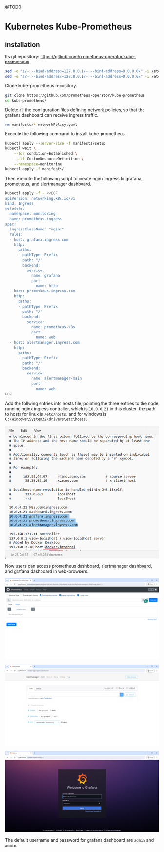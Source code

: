 @TODO:

# Kubernetes Kube-Prometheus

## installation

Its git repository: https://github.com/prometheus-operator/kube-prometheus

```bash
sed -e "s/- --bind-address=127.0.0.1/- --bind-address=0.0.0.0/" -i /etc/kubernetes/manifests/kube-controller-manager.yaml
sed -e "s/- --bind-address=127.0.0.1/- --bind-address=0.0.0.0/" -i /etc/kubernetes/manifests/kube-scheduler.yaml
```

Clone kube-prometheus repository.

```bash
git clone https://github.com/prometheus-operator/kube-prometheus
cd kube-prometheus/
```

Delete all the configuration files defining network policies, so that the grafana dashboard can receive ingress traffic.

```bash
rm manifests/*-networkPolicy.yaml
```

Execute the following command to install kube-prometheus.

```bash
kubectl apply --server-side -f manifests/setup
kubectl wait \
	--for condition=Established \
	--all CustomResourceDefinition \
	--namespace=monitoring
kubectl apply -f manifests/
```

Then execute the following script to create nginx ingress to grafana, prometheus, and alertmanager dashboard.

```bash
kubectl apply -f - <<EOF
apiVersion: networking.k8s.io/v1
kind: Ingress
metadata:
  namespace: monitoring
  name: prometheus-ingress
spec:
  ingressClassName: "nginx"
  rules:
  - host: grafana.ingress.com
    http:
      paths:
      - pathType: Prefix
        path: "/"
        backend:
          service:
            name: grafana
            port: 
              name: http
  - host: prometheus.ingress.com
    http:
      paths:
      - pathType: Prefix
        path: "/"
        backend:
          service:
            name: prometheus-k8s
            port:
              name: web
  - host: alertmanager.ingress.com
    http:
      paths:
      - pathType: Prefix
        path: "/"
        backend:
          service:
            name: alertmanager-main
            port:
              name: web
EOF
```

Add the follwing entries into hosts file, pointing the three entries to the node running nginx ingress controller, which is `10.0.0.21` in this cluster. the path to hosts for linux is `/etc/hosts`, and for windows is `C:\Windows\System32\drivers\etc\hosts`.

![hosts file](./images/kube_prometheus/edit-hosts.png)

Now users can access prometheus dashboard, alertmanager dashboard, and grafana dashboard in web-browsers.

![prometheus-dashboard](./images/kube_prometheus/prometheus-dashboard.png)

![alertmanager-dashboard](./images/kube_prometheus/alertmanager-dashboard.png)

![grafana-dashboard](./images/kube_prometheus/grafana-dashboard.png)

The default username and password for grafana dashboard are `admin` and `admin`.
